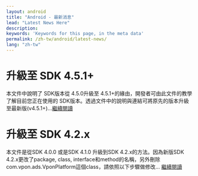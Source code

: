 ```yaml
---
layout: android
title: "Android - 最新消息"
lead: "Latest News Here"
description:
keywords: 'Keywords for this page, in the meta data'
permalink: /zh-tw/android/latest-news/
lang: "zh-tw"
---
```

# 升級至 SDK 4.5.1+
本文件中說明了 SDK版本從 4.5.0升級至 4.5.1+的緣由，開發者可由此文件的教學了解目前您正在使用的 SDK版本。透過文件中的說明與連結可將原先的版本升級至最新版(v4.5.1+)...[繼續閱讀][2]


# 升級至 SDK 4.2.x
本文件是從SDK 4.0.0 或是SDK 4.1.0 升級到SDK 4.2.x的方法。因為新版SDK 4.2.x更改了package, class, interface和method的名稱，另外刪除 com.vpon.ads.VponPlatform這個class，請依照以下步驟做修改... [繼續閱讀][1]


[1]: update-to-SDK4_2_x
[2]: update-to-SDK4_5_1+
